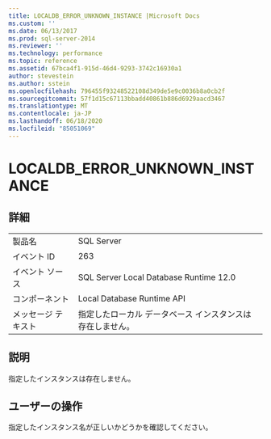 ```yaml
---
title: LOCALDB_ERROR_UNKNOWN_INSTANCE |Microsoft Docs
ms.custom: ''
ms.date: 06/13/2017
ms.prod: sql-server-2014
ms.reviewer: ''
ms.technology: performance
ms.topic: reference
ms.assetid: 67bca4f1-915d-46d4-9293-3742c16930a1
author: stevestein
ms.author: sstein
ms.openlocfilehash: 796455f93248522108d349de5e9c0036b8a0cb2f
ms.sourcegitcommit: 57f1d15c67113bbadd40861b886d6929aacd3467
ms.translationtype: MT
ms.contentlocale: ja-JP
ms.lasthandoff: 06/18/2020
ms.locfileid: "85051069"
---
```

# <a name="localdb_error_unknown_instance"></a>LOCALDB_ERROR_UNKNOWN_INSTANCE
    
## <a name="details"></a>詳細  
  
|||  
|-|-|  
|製品名|SQL Server|  
|イベント ID|263|  
|イベント ソース|SQL Server Local Database Runtime 12.0|  
|コンポーネント|Local Database Runtime API|  
|メッセージ テキスト|指定したローカル データベース インスタンスは存在しません。|  
  
## <a name="explanation"></a>説明  
 指定したインスタンスは存在しません。  
  
## <a name="user-action"></a>ユーザーの操作  
 指定したインスタンス名が正しいかどうかを確認してください。  
  
  
